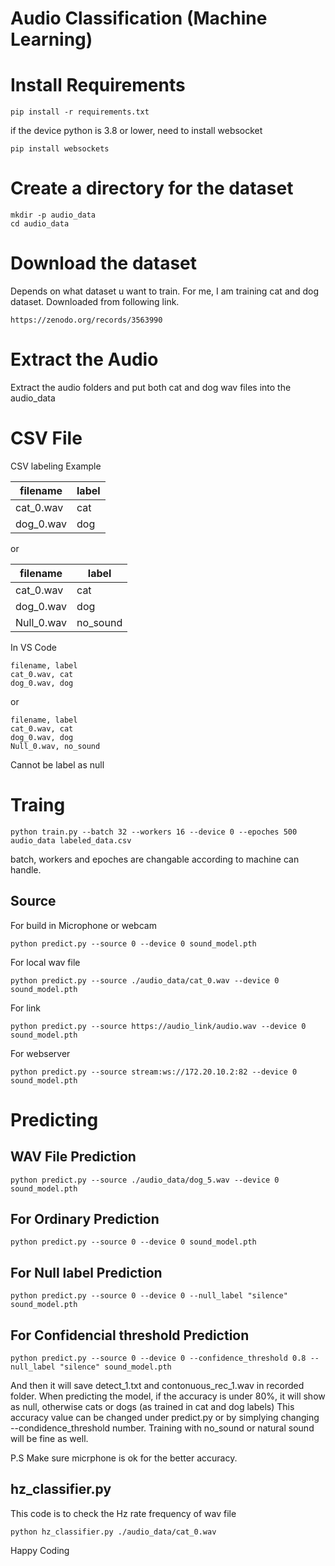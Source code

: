 # Audio Classification (Machine Learning)

# Install Requirements
```
pip install -r requirements.txt
```

if the device python is 3.8 or lower, need to install websocket
```
pip install websockets
```

# Create a directory for the dataset
```
mkdir -p audio_data
cd audio_data
```

# Download the dataset
Depends on what dataset u want to train. For me, I am training cat and dog dataset. Downloaded from following link.
```
https://zenodo.org/records/3563990
```

# Extract the Audio

Extract the audio folders and put both cat and dog wav files into the audio_data

# CSV File

CSV labeling Example

| filename | label |
| --- | --- |
| cat_0.wav | cat |
| dog_0.wav | dog |

or 

| filename | label |
| --- | --- |
| cat_0.wav | cat |
| dog_0.wav | dog |
| Null_0.wav | no_sound |

In VS Code
```
filename, label
cat_0.wav, cat
dog_0.wav, dog
```

or 

```
filename, label
cat_0.wav, cat
dog_0.wav, dog
Null_0.wav, no_sound
```

Cannot be label as null

# Traing

```
python train.py --batch 32 --workers 16 --device 0 --epoches 500 audio_data labeled_data.csv
```

batch, workers and epoches are changable according to machine can handle. 

## Source
For build in Microphone or webcam
```
python predict.py --source 0 --device 0 sound_model.pth
```
For local wav file
```
python predict.py --source ./audio_data/cat_0.wav --device 0 sound_model.pth
```
For link 
```
python predict.py --source https://audio_link/audio.wav --device 0 sound_model.pth
```
For webserver
```
python predict.py --source stream:ws://172.20.10.2:82 --device 0 sound_model.pth
```

# Predicting 

## WAV File Prediction
```
python predict.py --source ./audio_data/dog_5.wav --device 0 sound_model.pth
```

## For Ordinary Prediction
```
python predict.py --source 0 --device 0 sound_model.pth
```
## For Null label Prediction
```
python predict.py --source 0 --device 0 --null_label "silence" sound_model.pth
```
## For Confidencial threshold Prediction
```
python predict.py --source 0 --device 0 --confidence_threshold 0.8 --null_label "silence" sound_model.pth
```

And then it will save detect_1.txt and contonuous_rec_1.wav in recorded folder.
When predicting the model, if the accuracy is under 80%, it will show as null, otherwise cats or dogs (as trained in cat and dog labels)
This accuracy value can be changed under predict.py or by simplying changing --condidence_threshold number.
Training with no_sound or natural sound will be fine as well. 

P.S Make sure micrphone is ok for the better accuracy. 


## hz_classifier.py

This code is to check the Hz rate frequency of wav file
```
python hz_classifier.py ./audio_data/cat_0.wav
```

Happy Coding
